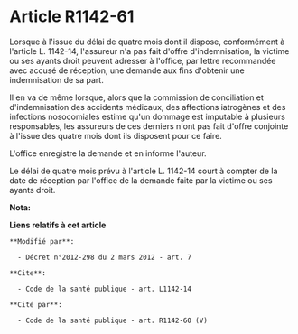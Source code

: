 # Article R1142-61

Lorsque à l'issue du délai de quatre mois dont il dispose, conformément à l'article L. 1142-14, l'assureur n'a pas fait
d'offre d'indemnisation, la victime ou ses ayants droit peuvent adresser à l'office, par lettre recommandée avec accusé de
réception, une demande aux fins d'obtenir une indemnisation de sa part. 

Il en va de même lorsque, alors que la commission de conciliation et d'indemnisation des accidents médicaux, des affections
iatrogènes et des infections nosocomiales estime qu'un dommage est imputable à plusieurs responsables, les assureurs de ces
derniers n'ont pas fait d'offre conjointe à l'issue des quatre mois dont ils disposent pour ce faire.

L'office enregistre la demande et en informe l'auteur. 

Le délai de quatre mois prévu à l'article L. 1142-14 court à compter de la date de réception par l'office de la demande faite
par la victime ou ses ayants droit.

**Nota:**



**Liens relatifs à cet article**

	**Modifié par**:

	  - Décret n°2012-298 du 2 mars 2012 - art. 7

	**Cite**:

	  - Code de la santé publique - art. L1142-14

	**Cité par**:

	  - Code de la santé publique - art. R1142-60 (V)
